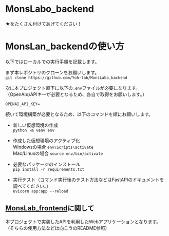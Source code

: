 # MonsLabo_backend
★をたくさん付けてあげてください！

# MonsLan_backendの使い方
以下ではローカルでの実行手順を記載します。

まず本レポジトリのクローンをお願いします。<br>
`git clone https://github.com/Yoh-lab/MonsLabo_backend`

次に本プロジェクト直下に以下の`.env`ファイルが必要になります。<br>
（OpenAIのAPIキーが必要となるため、各自で取得をお願いします。）
```
OPENAI_API_KEY=
```

続いて環境構築が必要となるため、以下のコマンドを順にお願いします。

- 新しい仮想環境の作成<br>
`python -m venv env`

- 作成した仮想環境のアクティブ化<br>
Windowsの場合 `env\Scripts\activate`<br>
Mac/Linuxの場合 `source env/bin/activate`

- 必要なパッケージのインストール<br>
`pip install -r requirements.txt`

- 実行テスト（コマンド実行後のテスト方法などはFastAPIのドキュメントを調べてください。）<br>
`uvicorn app:app --reload`

## [MonsLab_frontend](https://github.com/Yoh-lab/MonsLabo_frontend)に関して
本プロジェクトで実装したAPIを利用したWebアプリケーションとなります。<br>
（そちらの使用方法などは向こうのREADME参照）